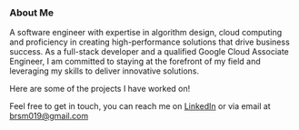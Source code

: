 <!-- <p align="center">
<img src="https://user-images.githubusercontent.com/70659641/107946791-6c1d6300-6f89-11eb-847b-20d08935327c.png" align="center" width="30%" height="30%">
</p> -->

### About Me

A software engineer with expertise in algorithm design, cloud computing and proficiency in creating high-performance solutions that drive business success. As a full-stack developer and a qualified Google Cloud Associate Engineer, I am committed to staying at the forefront of my field and leveraging my skills to deliver innovative solutions.

Here are some of the projects I have worked on!
 
Feel free to get in touch, you can reach me on [LinkedIn](https://www.linkedin.com/in/bradleyjsmith1/) or via email at <brsm019@gmail.com>
